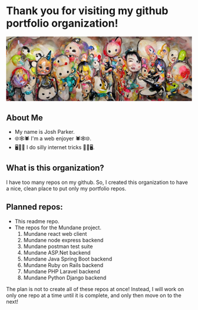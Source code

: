 # Thank you for visiting my github portfolio organization!

![banner image](../KpxB69kM6wajkXxv40zF_2x.jpg)

## About Me

- My name is Josh Parker.
- 🌐🕸️🕷️ I'm a web enjoyer 🕷️🕸️🌐.
- 🖥️🔧🐒 I do silly internet tricks 🐒🔧🖥️.

## What is this organization?

I have too many repos on my github. So, I created this organization to have a nice, clean place to put only my portfolio repos.

## Planned repos:

- This readme repo.
- The repos for the Mundane project.
  1. Mundane react web client
  2. Mundane node express backend
  3. Mundane postman test suite
  4. Mundane ASP.Net backend
  5. Mundane Java Spring Boot backend
  6. Mundane Ruby on Rails backend
  7. Mundane PHP Laravel backend
  8. Mundane Python Django backend

The plan is not to create all of these repos at once! Instead, I will work on only one repo at a time until it is complete, and only then move on to the next!
